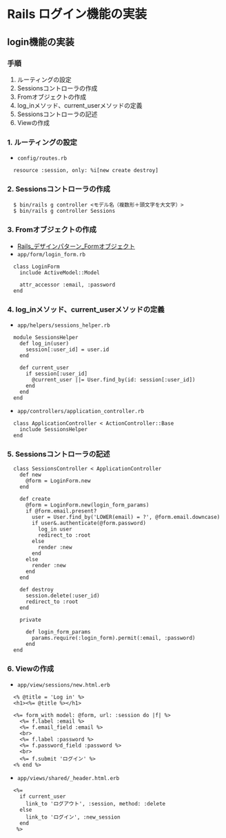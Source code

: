 # Rails ログイン機能の実装
## login機能の実装
### 手順
1. ルーティングの設定
2. Sessionsコントローラの作成
3. Fromオブジェクトの作成
4. log_inメソッド、current_userメソッドの定義
5. Sessionsコントローラの記述
6. Viewの作成

### 1. ルーティングの設定
- `config/routes.rb`
```
  resource :session, only: %i[new create destroy]
```

### 2. Sessionsコントローラの作成
```
  $ bin/rails g controller <モデル名（複数形＋頭文字を大文字）>
  $ bin/rails g controller Sessions
```

### 3. Fromオブジェクトの作成
- [Rails_デザインパターン_Formオブジェクト](Rails_デザインパターン_Formオブジェクト.md)
- `app/form/login_form.rb`
```
  class LoginForm
    include ActiveModel::Model

    attr_accessor :email, :password
  end
```

### 4. log_inメソッド、current_userメソッドの定義
- `app/helpers/sessions_helper.rb`
```
  module SessionsHelper
    def log_in(user)
      session[:user_id] = user.id
    end

    def current_user
      if session[:user_id]
        @current_user ||= User.find_by(id: session[:user_id])
      end
    end
  end
```
- `app/controllers/application_controller.rb`
```
  class ApplicationController < ActionController::Base
    include SessionsHelper
  end
```

### 5. Sessionsコントローラの記述
```
  class SessionsController < ApplicationController
    def new
      @form = LoginForm.new
    end

    def create
      @form = LoginForm.new(login_form_params)
      if @form.email.present?
        user = User.find_by('LOWER(email) = ?', @form.email.downcase)
        if user&.authenticate(@form.password)
          log_in user
          redirect_to :root
        else
          render :new
        end
      else
        render :new
      end
    end

    def destroy
      session.delete(:user_id)
      redirect_to :root
    end

    private

      def login_form_params
        params.require(:login_form).permit(:email, :password)
      end
  end
```

### 6. Viewの作成
- `app/view/sessions/new.html.erb`
```
  <% @title = 'Log in' %>
  <h1><%= @title %></h1>

  <%= form_with model: @form, url: :session do |f| %>
    <%= f.label :email %>
    <%= f.email_field :email %>
    <br>
    <%= f.label :password %>
    <%= f.password_field :password %>
    <br>
    <%= f.submit 'ログイン' %>
  <% end %>
```
- `app/views/shared/_header.html.erb`
```
  <%=
    if current_user
      link_to 'ログアウト', :session, method: :delete      
    else
      link_to 'ログイン', :new_session
    end 
   %>
```
